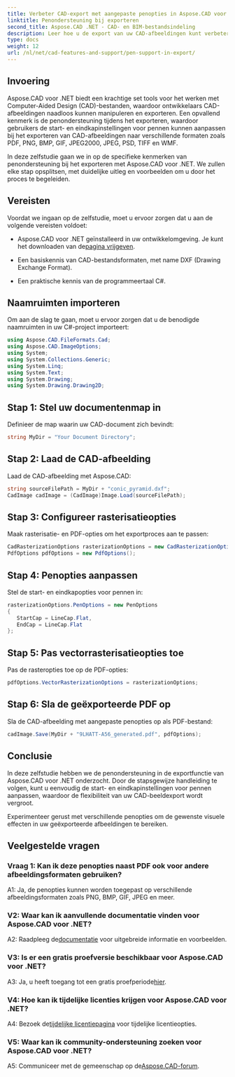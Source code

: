 ```yaml
---
title: Verbeter CAD-export met aangepaste penopties in Aspose.CAD voor .NET
linktitle: Penondersteuning bij exporteren
second_title: Aspose.CAD .NET - CAD- en BIM-bestandsindeling
description: Leer hoe u de export van uw CAD-afbeeldingen kunt verbeteren met Aspose.CAD voor .NET. Pas penopties aan voor verbluffende beelden in PDF, PNG, BMP en meer.
type: docs
weight: 12
url: /nl/net/cad-features-and-support/pen-support-in-export/
---
```

## Invoering

Aspose.CAD voor .NET biedt een krachtige set tools voor het werken met Computer-Aided Design (CAD)-bestanden, waardoor ontwikkelaars CAD-afbeeldingen naadloos kunnen manipuleren en exporteren. Een opvallend kenmerk is de penondersteuning tijdens het exporteren, waardoor gebruikers de start- en eindkapinstellingen voor pennen kunnen aanpassen bij het exporteren van CAD-afbeeldingen naar verschillende formaten zoals PDF, PNG, BMP, GIF, JPEG2000, JPEG, PSD, TIFF en WMF.

In deze zelfstudie gaan we in op de specifieke kenmerken van penondersteuning bij het exporteren met Aspose.CAD voor .NET. We zullen elke stap opsplitsen, met duidelijke uitleg en voorbeelden om u door het proces te begeleiden.

## Vereisten

Voordat we ingaan op de zelfstudie, moet u ervoor zorgen dat u aan de volgende vereisten voldoet:

- Aspose.CAD voor .NET geïnstalleerd in uw ontwikkelomgeving. Je kunt het downloaden van de[pagina vrijgeven](https://releases.aspose.com/cad/net/).

- Een basiskennis van CAD-bestandsformaten, met name DXF (Drawing Exchange Format).

- Een praktische kennis van de programmeertaal C#.

## Naamruimten importeren

Om aan de slag te gaan, moet u ervoor zorgen dat u de benodigde naamruimten in uw C#-project importeert:

```csharp
using Aspose.CAD.FileFormats.Cad;
using Aspose.CAD.ImageOptions;
using System;
using System.Collections.Generic;
using System.Linq;
using System.Text;
using System.Drawing;
using System.Drawing.Drawing2D;
```

## Stap 1: Stel uw documentenmap in

Definieer de map waarin uw CAD-document zich bevindt:

```csharp
string MyDir = "Your Document Directory";
```

## Stap 2: Laad de CAD-afbeelding

Laad de CAD-afbeelding met Aspose.CAD:

```csharp
string sourceFilePath = MyDir + "conic_pyramid.dxf";
CadImage cadImage = (CadImage)Image.Load(sourceFilePath);
```

## Stap 3: Configureer rasterisatieopties

Maak rasterisatie- en PDF-opties om het exportproces aan te passen:

```csharp
CadRasterizationOptions rasterizationOptions = new CadRasterizationOptions();
PdfOptions pdfOptions = new PdfOptions();
```

## Stap 4: Penopties aanpassen

Stel de start- en eindkapopties voor pennen in:

```csharp
rasterizationOptions.PenOptions = new PenOptions
{
   StartCap = LineCap.Flat,
   EndCap = LineCap.Flat
};
```

## Stap 5: Pas vectorrasterisatieopties toe

Pas de rasteropties toe op de PDF-opties:

```csharp
pdfOptions.VectorRasterizationOptions = rasterizationOptions;
```

## Stap 6: Sla de geëxporteerde PDF op

Sla de CAD-afbeelding met aangepaste penopties op als PDF-bestand:

```csharp
cadImage.Save(MyDir + "9LHATT-A56_generated.pdf", pdfOptions);
```

## Conclusie

In deze zelfstudie hebben we de penondersteuning in de exportfunctie van Aspose.CAD voor .NET onderzocht. Door de stapsgewijze handleiding te volgen, kunt u eenvoudig de start- en eindkapinstellingen voor pennen aanpassen, waardoor de flexibiliteit van uw CAD-beeldexport wordt vergroot.

Experimenteer gerust met verschillende penopties om de gewenste visuele effecten in uw geëxporteerde afbeeldingen te bereiken.

## Veelgestelde vragen

### Vraag 1: Kan ik deze penopties naast PDF ook voor andere afbeeldingsformaten gebruiken?

A1: Ja, de penopties kunnen worden toegepast op verschillende afbeeldingsformaten zoals PNG, BMP, GIF, JPEG en meer.

### V2: Waar kan ik aanvullende documentatie vinden voor Aspose.CAD voor .NET?

 A2: Raadpleeg de[documentatie](https://reference.aspose.com/cad/net/) voor uitgebreide informatie en voorbeelden.

### V3: Is er een gratis proefversie beschikbaar voor Aspose.CAD voor .NET?

 A3: Ja, u heeft toegang tot een gratis proefperiode[hier](https://releases.aspose.com/).

### V4: Hoe kan ik tijdelijke licenties krijgen voor Aspose.CAD voor .NET?

 A4: Bezoek de[tijdelijke licentiepagina](https://purchase.aspose.com/temporary-license/) voor tijdelijke licentieopties.

### V5: Waar kan ik community-ondersteuning zoeken voor Aspose.CAD voor .NET?

 A5: Communiceer met de gemeenschap op de[Aspose.CAD-forum](https://forum.aspose.com/c/cad/19).